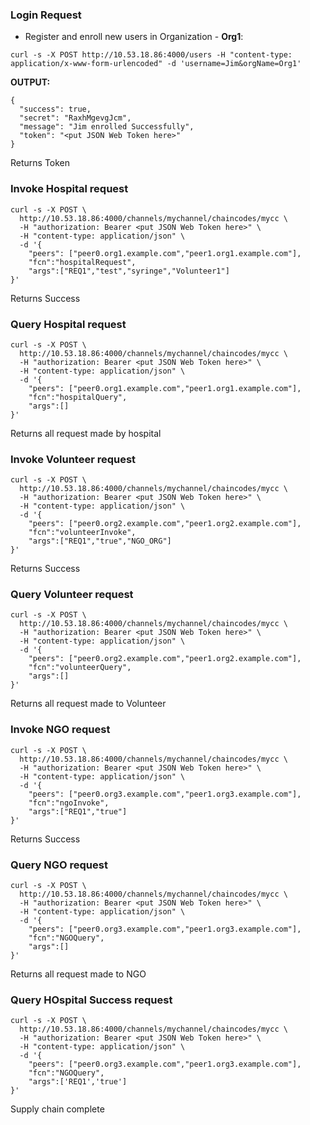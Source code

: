 ### Login Request

* Register and enroll new users in Organization - **Org1**:

`curl -s -X POST http://10.53.18.86:4000/users -H "content-type: application/x-www-form-urlencoded" -d 'username=Jim&orgName=Org1'`

**OUTPUT:**

```
{
  "success": true,
  "secret": "RaxhMgevgJcm",
  "message": "Jim enrolled Successfully",
  "token": "<put JSON Web Token here>"
}
```
Returns Token


### Invoke Hospital request

```
curl -s -X POST \
  http://10.53.18.86:4000/channels/mychannel/chaincodes/mycc \
  -H "authorization: Bearer <put JSON Web Token here>" \
  -H "content-type: application/json" \
  -d '{
	"peers": ["peer0.org1.example.com","peer1.org1.example.com"],
	"fcn":"hospitalRequest",
	"args":["REQ1","test","syringe","Volunteer1"]
}'
```
Returns Success



### Query Hospital request

```
curl -s -X POST \
  http://10.53.18.86:4000/channels/mychannel/chaincodes/mycc \
  -H "authorization: Bearer <put JSON Web Token here>" \
  -H "content-type: application/json" \
  -d '{
	"peers": ["peer0.org1.example.com","peer1.org1.example.com"],
	"fcn":"hospitalQuery",
	"args":[]
}'
```
Returns all request made by hospital



### Invoke Volunteer request

```
curl -s -X POST \
  http://10.53.18.86:4000/channels/mychannel/chaincodes/mycc \
  -H "authorization: Bearer <put JSON Web Token here>" \
  -H "content-type: application/json" \
  -d '{
	"peers": ["peer0.org2.example.com","peer1.org2.example.com"],
	"fcn":"volunteerInvoke",
	"args":["REQ1","true","NGO_ORG"]
}'
```
Returns Success



### Query Volunteer request

```
curl -s -X POST \
  http://10.53.18.86:4000/channels/mychannel/chaincodes/mycc \
  -H "authorization: Bearer <put JSON Web Token here>" \
  -H "content-type: application/json" \
  -d '{
	"peers": ["peer0.org2.example.com","peer1.org2.example.com"],
	"fcn":"volunteerQuery",
	"args":[]
}'
```
Returns all request made to Volunteer



### Invoke NGO request

```
curl -s -X POST \
  http://10.53.18.86:4000/channels/mychannel/chaincodes/mycc \
  -H "authorization: Bearer <put JSON Web Token here>" \
  -H "content-type: application/json" \
  -d '{
	"peers": ["peer0.org3.example.com","peer1.org3.example.com"],
	"fcn":"ngoInvoke",
	"args":["REQ1","true"]
}'
```
Returns Success



### Query NGO request

```
curl -s -X POST \
  http://10.53.18.86:4000/channels/mychannel/chaincodes/mycc \
  -H "authorization: Bearer <put JSON Web Token here>" \
  -H "content-type: application/json" \
  -d '{
	"peers": ["peer0.org3.example.com","peer1.org3.example.com"],
	"fcn":"NGOQuery",
	"args":[]
}'
```
Returns all request made to NGO



### Query HOspital Success request

```
curl -s -X POST \
  http://10.53.18.86:4000/channels/mychannel/chaincodes/mycc \
  -H "authorization: Bearer <put JSON Web Token here>" \
  -H "content-type: application/json" \
  -d '{
	"peers": ["peer0.org3.example.com","peer1.org3.example.com"],
	"fcn":"NGOQuery",
	"args":['REQ1','true']
}'
```
Supply chain complete
